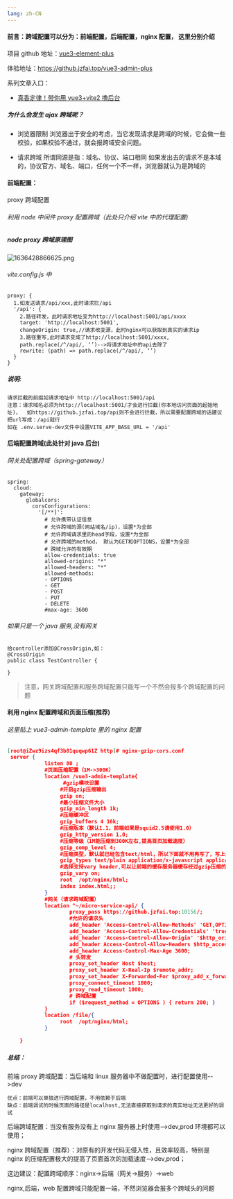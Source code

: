 ```yaml
---
lang: zh-CN
---
```


#### 前言：跨域配置可以分为：前端配置，后端配置，nginx 配置， 这里分别介绍

项目 github 地址：[vue3-element-plus](https://github.com/jzfai/vue3-admin-plus.git)

体验地址：https://github.jzfai.top/vue3-admin-plus

系列文章入口：

- [真香定律！带你用 vue3+vite2 撸后台](https://juejin.cn/post/7036302298435289095)

##### 为什么会发生 ajax 跨域呢？

- 浏览器限制
  浏览器出于安全的考虑，当它发现请求是跨域的时候，它会做一些校验，如果校验不通过，就会报跨域安全问题。

- 请求跨域
  所谓同源是指：域名、协议、端口相同
  如果发出去的请求不是本域的，协议官方、域名、端口，任何一个不一样，浏览器就认为是跨域的

#### 前端配置：

proxy 跨域配置

###### 利用 node 中间件 proxy 配置跨域（此处只介绍 vite 中的代理配置)

##### node proxy 跨域原理图

![1636428866625.png](https://github.jzfai.top/file/vap-assets/1636428866625.png)

###### vite.config.js 中

```
proxy: {
  1.如发送请求/api/xxx,此时请求拦/api
  '/api': {
    2.路径转发，此时请求地址变为http://localhost:5001/api/xxxx
    target: 'http://localhost:5001',
    changeOrigin: true,//请求改变源，此时nginx可以获取到真实的请求ip
    3.路径重写,此时请求变成了http://localhost:5001/xxxx,
    path.replace(/^/api/, ‘’)-->将请求地址中的api去除了
    rewrite: (path) => path.replace(/^/api/, ‘’)
  }
}
```

##### 说明:

```
请求拦截的前缀如请求地址中 http://localhost:5001/api
注意：请求域名必须为http://localhost:5001/才会进行拦截(你本地访问页面的起始地址)，  如https://github.jzfai.top/api则不会进行拦截，所以需要配置跨域的话建议把url写成：/api就行
如在 .env.serve-dev文件中设置VITE_APP_BASE_URL = '/api'
```

#### 后端配置跨域(此处针对 java 后台)

###### 网关处配置跨域（spring-gateway）

```
spring:
  cloud:
    gateway:
      globalcors:
        corsConfigurations:
          '[/**]':
            # 允许携带认证信息
            # 允许跨域的源(网站域名/ip)，设置*为全部
            # 允许跨域请求里的head字段，设置*为全部
            # 允许跨域的method， 默认为GET和OPTIONS，设置*为全部
            # 跨域允许的有效期
            allow-credentials: true
            allowed-origins: "*"
            allowed-headers: "*"
            allowed-methods:
            - OPTIONS
            - GET
            - POST
            - PUT
            - DELETE
            #max-age: 3600
```

###### 如果只是一个 java 服务,没有网关

```
给controller添加@CrossOrigin,如：
@CrossOrigin
public class TestController {

}
```

> 注意，网关跨域配置和服务跨域配置只能写一个不然会报多个跨域配置的问题

#### 利用 nginx 配置跨域和页面压缩(推荐)

###### 这里贴上 vue3-admin-template 里的 nginx 配置

```json
[root@iZwz9izs4qf3b81quqwp61Z http]# nginx-gzip-cors.conf
 server {
            listen 80 ;
            #页面压缩配置（1M->300K）
            location /vue3-admin-template{
                  #gzip模块设置
                 #开启gzip压缩输出
                 gzip on;
                 #最小压缩文件大小
                 gzip_min_length 1k;
                 #压缩缓冲区
                 gzip_buffers 4 16k;
                 #压缩版本（默认1.1，前端如果是squid2.5请使用1.0）
                 gzip_http_version 1.0;
                 #压缩等级（1M能压缩到300K左右,提高首页加载速度）
                 gzip_comp_level 4;
                 #压缩类型，默认就已经包含text/html，所以下面就不用再写了，写上去也不会有问题，但是会有一个warn。
                 gzip_types text/plain application/x-javascript application/javascript text/javascript text/xml text/css;
                 #选择支持vary header,可以让前端的缓存服务器缓存经过gzip压缩的页面;
                 gzip_vary on;
                 root  /opt/nginx/html;
                 index index.html;;
            }
            #网关（请求跨域配置）
            location ^~/micro-service-api/ {
                    proxy_pass https://github.jzfai.top:10156/;
                    #允许的请求头
                    add_header 'Access-Control-Allow-Methods' 'GET,OPTIONS,POST,PUT,DELETE' always;
                    add_header 'Access-Control-Allow-Credentials' 'true' always;
                    add_header 'Access-Control-Allow-Origin' '$http_origin' always;
                    add_header Access-Control-Allow-Headers $http_access_control_request_headers;
                    add_header Access-Control-Max-Age 3600;
                    # 头转发
                    proxy_set_header Host $host;
                    proxy_set_header X-Real-Ip $remote_addr;
                    proxy_set_header X-Forwarded-For $proxy_add_x_forwarded_for;
                    proxy_connect_timeout 1000;
                    proxy_read_timeout 1000;
                    # 跨域配置
                    if ($request_method = OPTIONS ) { return 200; }
            }
            location /file/{
                 root  /opt/nginx/html;
            }

    }

```

##### 总结：

前端 proxy 跨域配置：当后端和 linux 服务器中不做配置时，进行配置使用-->dev

```
优点：前端可以单独进行跨域配置，不用依赖于后端
缺点：前端调试的时候页面的路径是localhost,无法直接获取到请求的真实地址无法更好的调试
```

后端跨域配置：当没有服务没有上 nginx 服务器上时使用-->dev,prod 环境都可以使用；

nginx 跨域配置（推荐）：对原有的开发代码无侵入性，且效率较高，特别是 nginx 的压缩配置极大的提高了页面首次的加载速度-->dev,prod；

这边建议：配置跨域顺序：nginx->后端（网关->服务）->web

nginx,后端，web 配置跨域只能配置一端，不然浏览器会报多个跨域头的问题
